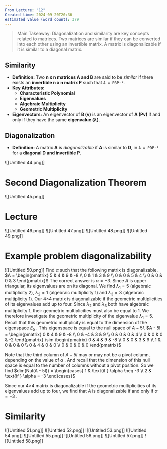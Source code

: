 ```yaml
---
From Lecture: "12"
Created time: 2024-09-20T20:36
estimated value (word count): 379
---
```

> Main Takeaway: Diagonalization and similarity are key concepts related to matrices. Two matrices are similar if they can be converted into each other using an invertible matrix. A matrix is diagonalizable if it is similar to a diagonal matrix.
## **Similarity**
- **Definition:** Two **n x n matrices A and B** are said to be _similar_ if there exists an **invertible n x n matrix P** such that `A = PBP⁻¹`.
- **Key Attributes:**
    - **Characteristic Polynomial**
    - **Eigenvalues**
    - **Algebraic Multiplicity**
    - **Geometric Multiplicity**
- **Eigenvectors:** An eigenvector of **B (v)** is an eigenvector of **A (Pv)** if and only if they have the same **eigenvalue (λ)**.
## **Diagonalization**
- **Definition:** A matrix **A** is _diagonalizable_ if **A** is similar to **D**, in `A = PDP⁻¹` for a **diagonal D and invertible P**.
  
![[Untitled 44.png]]
# Second Diagonalization Theorem
![[Untitled 45.png]]
# Lecture
![[Untitled 46.png]]
![[Untitled 47.png]]
![[Untitled 48.png]]
![[Untitled 49.png]]
# Example problem diagonalizability
![[Untitled 50.png]]
Find $\alpha$ such that the following matrix is diagonalizable.
$A = \begin{pmatrix} 5 & 4 & 9 & -8 \\ 0 & 1 & 3 & 9 \\ 0 & 0 & 5 & 4 \\ 0 & 0 & 0 & 3 \end{pmatrix}$
The correct answer is $\alpha = -3$.
Since $A$ is upper triangular, its eigenvalues are on its diagonal.
We find $\lambda_1 = 5$ (algebraic multiplicity 2), $\lambda_2 = 1$ (algebraic multiplicity 1) and $\lambda_3 = 3$ (algebraic multiplicity 1).
Our 4×4 matrix is diagonalizable if the geometric multiplicities of its eigenvalues add up to four. Since $\lambda_2$ and $\lambda_3$ both have algebraic multiplicity 1, their geometric multiplicities must also be equal to 1.
We therefore investigate the geometric multiplicity of the eigenvalue $\lambda_1 = 5$.
Recall that this geometric multiplicity is equal to the dimension of the eigenspace $E_5$ .
This eigenspace is equal to the null space of $A - 5I$.
$A - 5I = \begin{pmatrix} 0 & 4 & 9 & -8 \\ 0 & -4 & 3 & 9 \\ 0 & 0 & 0 & 4 \\ 0 & 0 & 0 & -2 \end{pmatrix} \sim \begin{pmatrix} 0 & 4 & 9 & -8 \\ 0 & 0 & 3 & 9 \\ 1 & 0 & 0 & 0 \\ 0 & 4 & 0 & 0 \\ 0 & 0 & 0 & 0 \end{pmatrix}$
  
Note that the third column of $A - 5I$ may or may not be a pivot column, depending on the value of $\alpha$ .
And recall that the dimension of this null space is equal to the number of columns without a pivot position.
So we find
$dim(Nul(A - 5I)) = \begin{cases} 1 & \text{if } \alpha \neq -3 \\ 2 & \text{if } \alpha = -3 \end{cases}$  
  
Since our 4×4 matrix is diagonalizable if the geometric multiplicities of its eigenvalues add up to four, we find that $A$ is diagonalizable if and only if $\alpha = -3$ .
  
# Similarity
![[Untitled 51.png]]
![[Untitled 52.png]]
![[Untitled 53.png]]
![[Untitled 54.png]]
![[Untitled 55.png]]
![[Untitled 56.png]]
![[Untitled 57.png]]
![[Untitled 58.png]]